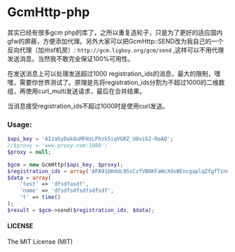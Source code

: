 GcmHttp-php
===========
其实已经有很多gcm php的库了，之所以重复造轮子，只是为了更好的适应国内gfw的屏蔽，方便添加代理。另外大家可以把GcmHttp::SEND改为我自己的一个反向代理（加州sf机房）: `http://gcm.ligboy.org/gcm/send` ,这样可以不用代理发送消息。当然我不敢完全保证100%可用性。

在发送消息上可以处理发送超过1000 registration_ids的消息，最大的限制，嘿嘿，需要你世界测试了。原理是先将registration_ids分割为不超过1000的二维数组，再使用curl_multi发送请求，最后在合并结果。

当消息接受registration_ids不超过1000时是使用curl发送。

### Usage:

```php
$api_key = 'AIzaSyDak0uMFHzLPhzkSiqVGRZ_U0vi62-RoAQ';
//$proxy = 'www.proxy.com:1080';
$proxy = null;

$gcm = new GcmHttp($api_key, $proxy);
$registration_ids = array('APA91bHddL9SxCzfVB6KFaWcXdvBEncgaplqZfgfTzneOEX0gLmyAtwAlHaw8hWqKNxO8Fx0d10DMNlu0VbV4r2eSk9kEzQxeYiLy1N2iIgEG1jtEN-gx0CDNt4N4bMaH8J0aHcz8TSycnqjMmUiDw757FpGmNvx43taXt7o3gei1p_o');
$data = array(
    'test' => 'dfsdfasdf',
    'name' => 'dfsdfsdfsdfsdfsdf',
    't' => time()
);
$result = $gcm->send($registration_ids, $data);
```

#### LICENSE
  The MIT License (MIT)